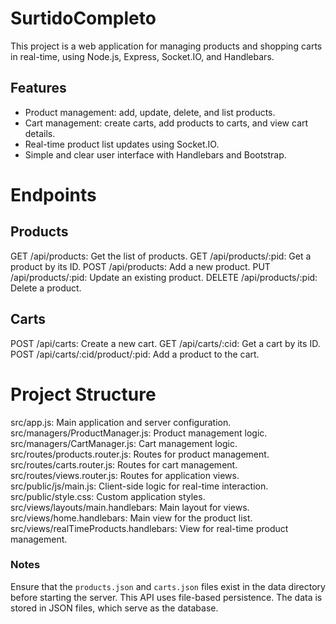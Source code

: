 # SurtidoCompleto

This project is a web application for managing products and shopping carts in real-time, using Node.js, Express, Socket.IO, and Handlebars.

## Features

- Product management: add, update, delete, and list products.
- Cart management: create carts, add products to carts, and view cart details.
- Real-time product list updates using Socket.IO.
- Simple and clear user interface with Handlebars and Bootstrap.

# Endpoints

## Products

GET /api/products: Get the list of products.
GET /api/products/:pid: Get a product by its ID.
POST /api/products: Add a new product.
PUT /api/products/:pid: Update an existing product.
DELETE /api/products/:pid: Delete a product.

## Carts

POST /api/carts: Create a new cart.
GET /api/carts/:cid: Get a cart by its ID.
POST /api/carts/:cid/product/:pid: Add a product to the cart.

# Project Structure

src/app.js: Main application and server configuration.
src/managers/ProductManager.js: Product management logic.
src/managers/CartManager.js: Cart management logic.
src/routes/products.router.js: Routes for product management.
src/routes/carts.router.js: Routes for cart management.
src/routes/views.router.js: Routes for application views.
src/public/js/main.js: Client-side logic for real-time interaction.
src/public/style.css: Custom application styles.
src/views/layouts/main.handlebars: Main layout for views.
src/views/home.handlebars: Main view for the product list.
src/views/realTimeProducts.handlebars: View for real-time product management.

### Notes

Ensure that the `products.json` and `carts.json` files exist in the data directory before starting the server. This API uses file-based persistence. The data is stored in JSON files, which serve as the database.